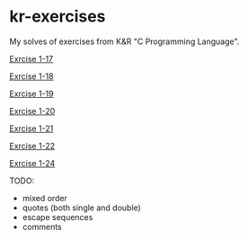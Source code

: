 # kr-exercises
My solves of exercises from K&R "C Programming Language".

[Exrcise 1-17](/src/longer-than-80.c)

[Exrcise 1-18](/src/rm-blank-lines-and-trailing-blanks.c)

[Exrcise 1-19](/src/reverse.c)

[Exrcise 1-20](/src/detab.c)

[Exrcise 1-21](/src/entab.c)

[Exrcise 1-22](/src/fold-line.c)

[Exrcise 1-24](/src/fold-line.c)

TODO:
* mixed order
* quotes (both single and double)
* escape sequences
* comments
